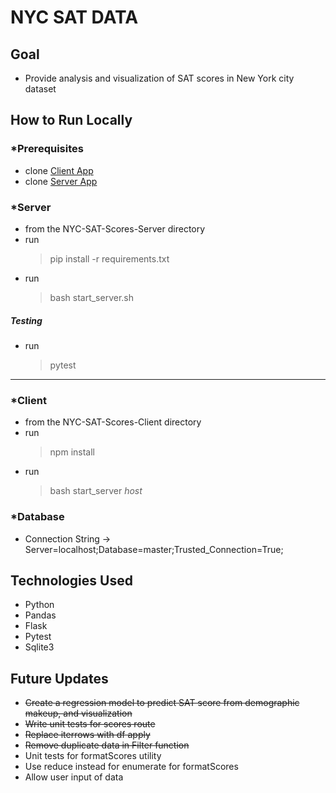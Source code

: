 # NYC SAT DATA

## Goal
*  Provide analysis and visualization of SAT scores in New York city dataset

## How to Run Locally
### *Prerequisites
* clone [Client App](https://github.com/JordyKieto/NYC-SAT-Scores-Client)
* clone [Server App](https://github.com/JordyKieto/NYC-SAT-Scores-Server)

### *Server
* from the NYC-SAT-Scores-Server directory
* run 
    >pip install -r requirements.txt
* run 
    >bash start_server.sh
##### __Testing__
* run 
    >pytest
___
### *Client
* from the NYC-SAT-Scores-Client directory
* run 
    >npm install
* run 
    >bash start_server *host*

### *Database
* Connection String -> Server=localhost;Database=master;Trusted_Connection=True;

## Technologies Used
* Python
* Pandas 
* Flask
* Pytest
* Sqlite3

## Future Updates
* ~~Create a regression model to predict SAT score from demographic makeup, and visualization~~
* ~~Write unit tests for scores route~~
* ~~Replace iterrows with df apply~~
* ~~Remove duplicate data in Filter function~~
* Unit tests for formatScores utility
* Use reduce instead for enumerate for formatScores
* Allow user input of data